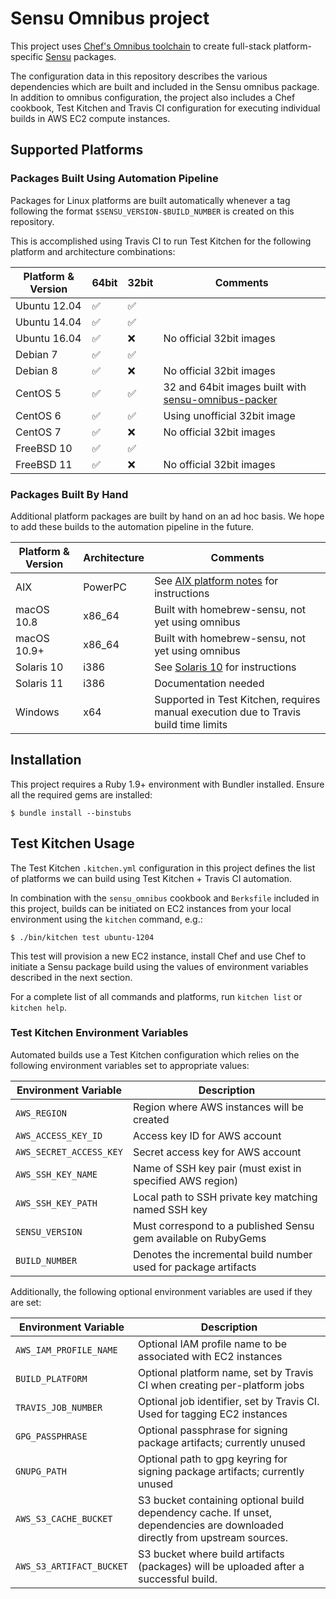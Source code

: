 Sensu Omnibus project
=====================
This project uses [Chef's Omnibus toolchain](https://github.com/chef/omnibus) to
create full-stack platform-specific [Sensu](https://sensuapp.org) packages.

The configuration data in this repository describes the various dependencies
which are built and included in the Sensu omnibus package. In addition to
omnibus configuration, the project also includes a Chef cookbook, Test
Kitchen and Travis CI configuration for executing individual builds in AWS EC2
compute instances.

## Supported Platforms

### Packages Built Using Automation Pipeline

Packages for Linux platforms are built automatically whenever a tag following
the format `$SENSU_VERSION-$BUILD_NUMBER` is created on this repository.

This is accomplished using Travis CI to run Test Kitchen for the following
platform and architecture combinations:

| Platform & Version | 64bit | 32bit | Comments                 |
|--------------------|-------|-------|--------------------------|
| Ubuntu 12.04       | ✅     | ✅     |                          |
| Ubuntu 14.04       | ✅     | ✅     |                          |
| Ubuntu 16.04       | ✅     | ❌     | No official 32bit images |
| Debian 7           | ✅     | ✅     |                          |
| Debian 8           | ✅     | ❌     | No official 32bit images |
| CentOS 5           | ✅     | ✅     | 32 and 64bit images built with [sensu-omnibus-packer](https://github.com/sensu/sensu-omnibus-packer) |
| CentOS 6           | ✅     | ✅     | Using unofficial 32bit image |
| CentOS 7           | ✅     | ❌     | No official 32bit images |
| FreeBSD 10         | ✅     | ✅     |                          |
| FreeBSD 11         | ✅     | ❌     | No official 32bit images |

### Packages Built By Hand

Additional platform packages are built by hand on an ad hoc basis. We hope to
add these builds to the automation pipeline in the future.

| Platform & Version | Architecture | Comments                                                        |
|--------------------|--------------|-----------------------------------------------------------------|
| AIX                | PowerPC      | See [AIX platform notes](platform-docs/AIX.md) for instructions |
| macOS 10.8         | x86_64       | Built with homebrew-sensu, not yet using omnibus                |
| macOS 10.9+        | x86_64       | Built with homebrew-sensu, not yet using omnibus                |
| Solaris 10         | i386         | See [Solaris 10](platform-docs/SOLARIS_10.md) for instructions  |
| Solaris 11         | i386         | Documentation needed                                            |
| Windows            | x64          | Supported in Test Kitchen, requires manual execution due to Travis build time limits |

## Installation

This project requires a Ruby 1.9+ environment with Bundler installed. Ensure all
the required gems are installed:

```shell
$ bundle install --binstubs
```

## Test Kitchen Usage

The Test Kitchen `.kitchen.yml` configuration in this project defines the
list of platforms we can build using Test Kitchen + Travis CI automation.

In combination with the `sensu_omnibus` cookbook and `Berksfile` included in
this project, builds can be initiated on EC2 instances from your local
environment using the `kitchen` command, e.g.:

```shell
$ ./bin/kitchen test ubuntu-1204
```

This test will provision a new EC2 instance, install Chef and use Chef to
initiate a Sensu package build using the values of environment variables
described in the next section.

For a complete list of all commands and platforms, run `kitchen list` or
`kitchen help`.

### Test Kitchen Environment Variables

Automated builds use a Test Kitchen configuration which relies on the following
environment variables set to appropriate values:

| Environment Variable    | Description                                                     |
|-------------------------|-----------------------------------------------------------------|
| `AWS_REGION`            | Region where AWS instances will be created                      |
| `AWS_ACCESS_KEY_ID`     | Access key ID for AWS account                                   |
| `AWS_SECRET_ACCESS_KEY` | Secret access key for AWS account                               |
| `AWS_SSH_KEY_NAME`      | Name of SSH key pair (must exist in specified AWS region)       |
| `AWS_SSH_KEY_PATH`      | Local path to SSH private key matching named SSH key            |
| `SENSU_VERSION`         | Must correspond to a published Sensu gem available on RubyGems  |
| `BUILD_NUMBER`          | Denotes the incremental build number used for package artifacts |

Additionally, the following optional environment variables are used if they are set:

| Environment Variable    | Description                                                                  |
|--------------------------|------------------------------------------------------------------------------|
| `AWS_IAM_PROFILE_NAME`   | Optional IAM profile name to be associated with EC2 instances                |
| `BUILD_PLATFORM`         | Optional platform name, set by Travis CI  when creating per-platform jobs    |
| `TRAVIS_JOB_NUMBER`      | Optional job identifier, set by Travis CI. Used for tagging EC2 instances    |
| `GPG_PASSPHRASE`         | Optional passphrase for signing package artifacts; currently unused          |
| `GNUPG_PATH`             | Optional path to gpg keyring for signing package artifacts; currently unused |
| `AWS_S3_CACHE_BUCKET`    | S3 bucket containing optional build dependency cache. If unset, dependencies are downloaded directly from upstream sources. |
| `AWS_S3_ARTIFACT_BUCKET` | S3 bucket where build artifacts (packages) will be uploaded after a successful build. |